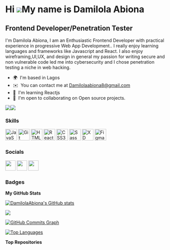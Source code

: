Hi ![](https://user-images.githubusercontent.com/18350557/176309783-0785949b-9127-417c-8b55-ab5a4333674e.gif)My name is Damilola Abiona
=======================================================================================================================================

Frontend Developer/Penetration Tester
------------------


I'm Damilola Abiona, I am an Enthusiastic Frontend Developer with practical experience in progressive Web App Development.. I really enjoy learning languages and frameworks like Javascript and React. I also enjoy wireframing,UI,UX, and design in general my passion for writing secure and  non vulnerable code led me into cybersecurity and I chose penetration testing a niche in web hacking.


* 🌍  I'm based in Lagos
* ✉️  You can contact me at [Damilolaabiona8@gmail.com](mailto:Damilolaabiona8@gmail.com)
* 🧠  I'm learning Reactjs
* 🤝  I'm open to collaborating on Open source projects.

<a href="https://www.github.com/DamilolaAbiona" target="_blank" rel="noreferrer"><img
src="https://img.shields.io/github/followers/DamilolaAbiona?logo=github&style=for-the-badge&color=ef4444&labelColor=1e3a8a" /></a><a href="https://www.twitter.com/DamilolaAbiona8" target="_blank" rel="noreferrer"><img
src="https://img.shields.io/twitter/follow/DamilolaAbiona8?logo=twitter&style=for-the-badge&color=ef4444&labelColor=1e3a8a"
/></a>

### Skills


<p align="left">
<a href="https://developer.mozilla.org/en-US/docs/Web/JavaScript" target="_blank" rel="noreferrer"><img src="https://raw.githubusercontent.com/danielcranney/readme-generator/main/public/icons/skills/javascript-colored.svg" width="36" height="36" alt="JavaScript" /></a>
<a href="https://git-scm.com/" target="_blank" rel="noreferrer"><img src="https://raw.githubusercontent.com/danielcranney/readme-generator/main/public/icons/skills/git-colored.svg" width="36" height="36" alt="Git" /></a>
<a href="https://developer.mozilla.org/en-US/docs/Glossary/HTML5" target="_blank" rel="noreferrer"><img src="https://raw.githubusercontent.com/danielcranney/readme-generator/main/public/icons/skills/html5-colored.svg" width="36" height="36" alt="HTML5" /></a>
<a href="https://reactjs.org/" target="_blank" rel="noreferrer"><img src="https://raw.githubusercontent.com/danielcranney/readme-generator/main/public/icons/skills/react-colored.svg" width="36" height="36" alt="React" /></a>
<a href="https://www.w3.org/TR/CSS/#css" target="_blank" rel="noreferrer"><img src="https://raw.githubusercontent.com/danielcranney/readme-generator/main/public/icons/skills/css3-colored.svg" width="36" height="36" alt="CSS3" /></a>
<a href="https://sass-lang.com/" target="_blank" rel="noreferrer"><img src="https://raw.githubusercontent.com/danielcranney/readme-generator/main/public/icons/skills/sass-colored.svg" width="36" height="36" alt="Sass" /></a>
<a href="https://www.adobe.com/uk/products/xd.html" target="_blank" rel="noreferrer"><img src="https://raw.githubusercontent.com/danielcranney/readme-generator/main/public/icons/skills/xd-colored-dark.svg" width="36" height="36" alt="XD" /></a>
<a href="https://www.figma.com/" target="_blank" rel="noreferrer"><img src="https://raw.githubusercontent.com/danielcranney/readme-generator/main/public/icons/skills/figma-colored.svg" width="36" height="36" alt="Figma" /></a>
</p>


### Socials

<p align="left"> <a href="https://www.github.com/DamilolaAbiona" target="_blank" rel="noreferrer"><img src="https://raw.githubusercontent.com/danielcranney/readme-generator/main/public/icons/socials/github-dark.svg" width="32" height="32" /></a> <a href="https://www.linkedin.com/in/damilola-abiona-2990781b4" target="_blank" rel="noreferrer"><img src="https://raw.githubusercontent.com/danielcranney/readme-generator/main/public/icons/socials/linkedin.svg" width="32" height="32" /></a> <a href="https://www.twitter.com/DamilolaAbiona8" target="_blank" rel="noreferrer"><img src="https://raw.githubusercontent.com/danielcranney/readme-generator/main/public/icons/socials/twitter.svg" width="32" height="32" /></a></p>

### Badges

<b>My GitHub Stats</b>

<a href="http://www.github.com/DamilolaAbiona"><img src="https://github-readme-stats.vercel.app/api?username=DamilolaAbiona&show_icons=true&hide=&count_private=true&title_color=ef4444&text_color=ffffff&icon_color=ef4444&bg_color=1e3a8a&hide_border=true&show_icons=true" alt="DamilolaAbiona's GitHub stats" /></a>

<a href="http://www.github.com/DamilolaAbiona"><img src="https://github-readme-streak-stats.herokuapp.com/?user=DamilolaAbiona&stroke=ffffff&background=1e3a8a&ring=ef4444&fire=ef4444&currStreakNum=ffffff&currStreakLabel=ef4444&sideNums=ffffff&sideLabels=ffffff&dates=ffffff&hide_border=true" /></a>

<a href="http://www.github.com/DamilolaAbiona"><img src="https://github-readme-activity-graph.cyclic.app/graph?username=DamilolaAbiona&bg_color=1e3a8a&color=ffffff&line=ef4444&point=ffffff&area_color=1e3a8a&area=true&hide_border=true&custom_title=GitHub%20Commits%20Graph" alt="GitHub Commits Graph" /></a>

<a href="https://github.com/DamilolaAbiona" align="left"><img src="https://github-readme-stats.vercel.app/api/top-langs/?username=DamilolaAbiona&langs_count=10&title_color=ef4444&text_color=ffffff&icon_color=ef4444&bg_color=1e3a8a&hide_border=true&locale=en&custom_title=Top%20%Languages" alt="Top Languages" /></a>

<b>Top Repositories</b>

<div width="100%" align="center"></div><br /><br /><br /><br /><br /><br /><br />
